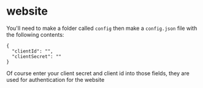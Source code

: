 # website

You'll need to make a folder called ```config``` then make a ```config.json``` file with the following contents:
```
{
  "clientId": "",
  "clientSecret": ""
}
```

Of course enter your client secret and client id into those fields, they are used for authentication for the website
